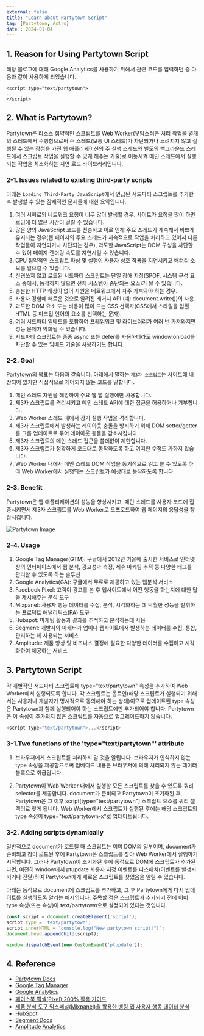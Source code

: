 ```yaml
---
external: false
title: "Learn about Partytown Script"
tag: [Partytown, Astro]
date : 2024-01-04
---
```


## 1. Reason for Using Partytown Script

해당 블로그에 대해 Google Analytics를 사용하기 위해서 관련 코드를 입력하던 중 다음과 같이 사용하게 되었습니다.

```astro
<script type="text/partytown">
...
</script>
```

## 2. What is Partytown?

Partytown은 리소스 집약적인 스크립트를 Web Worker(부담스러운 처리 작업을 별개의 스레드에서 수행함으로써 주 스레드(보통 UI 스레드)가 차단되거나 느려지지 않고 실행될 수 있는 장점을 가진 웹 애플리케이션의 주 실행 스레드와 별도의 백그라운드 스레드에서 스크립트 작업을 실행할 수 있게 해주는 기술)로 이동시켜 메인 스레드에서 실행되는 작업을 최소화하는 지연 로드 라이브러리입니다.

### 2-1. Issues related to existing third-party scripts

아래는 `Loading Third-Party JavaScript`에서 언급된 서드파티 스크립트를 추가한 후 발생할 수 있는 잠재적인 문제들에 대한 요약입니다.

1. 여러 서버로의 네트워크 요청이 너무 많이 발생할 경우. 사이트가 요청을 많이 하면 로딩에 더 많은 시간이 걸릴 수 있습니다.
2. 많은 양의 JavaScript 코드를 전송하고 이로 인해 주요 스레드가 계속해서 바쁘게 유지되는 경우(웹 페이지의 주요 스레드가 지속적으로 작업을 처리하고 있어서 다른 작업들이 지연되거나 차단되는 경우), 과도한 JavaScript는 DOM 구성을 차단할 수 있어 페이지 렌더링 속도를 지연시킬 수 있습니다.
3. CPU 집약적인 스크립트 파싱 및 실행이 사용자 상호 작용을 지연시키고 배터리 소모를 일으킬 수 있습니다.
4. 신경쓰지 않고 로드된 서드파티 스크립트는 단일 장애 지점(SPOF, 시스템 구성 요소 중에서, 동작하지 않으면 전체 시스템이 중단되는 요소)가 될 수 있습니다.
5. 충분한 HTTP 캐싱이 없어 자원을 네트워크에서 자주 가져와야 하는 경우.
6. 사용자 경험에 해로운 것으로 알려진 레거시 API (예: document.write())의 사용.
7. 과도한 DOM 요소 또는 비용이 많이 드는 CSS 선택자(CSS에서 스타일을 입힐 HTML 등 마크업 언어의 요소를 선택하는 문자).
8. 여러 서드파티 임베드를 포함하여 프레임워크 및 라이브러리가 여러 번 가져와지면 성능 문제가 악화될 수 있습니다.
9. 서드파티 스크립트는 종종 async 또는 defer를 사용하더라도 window.onload을 차단할 수 있는 임베드 기술을 사용하기도 합니다.

### 2-2. Goal

Partytown의 목표는 다음과 같습니다. 아래에서 말하는 `제3자 스크립트`는 사이트에 내장되어 있지만 직접적으로 제어되지 않는 코드를 말합니다.

1. 메인 스레드 자원을 해방하여 주요 웹 앱 실행에만 사용합니다.
2. 제3자 스크립트를 격리시키고 메인 스레드 API에 대한 접근을 허용하거나 거부합니다.
3. Web Worker 스레드 내에서 장기 실행 작업을 격리합니다.
4. 제3자 스크립트에서 발생하는 레이아웃 충돌을 방지하기 위해 DOM setter/getter를 그룹 업데이트로 묶어 레이아웃 충돌을 감소시킵니다.
5. 제3자 스크립트의 메인 스레드 접근을 쓸데없이 제한합니다.
6. 제3자 스크립트가 정확하게 코드대로 동작하도록 하고 어떠한 수정도 가하지 않습니다.
7. Web Worker 내에서 메인 스레드 DOM 작업을 동기적으로 읽고 쓸 수 있도록 하여 Web Worker에서 실행되는 스크립트가 예상대로 동작하도록 합니다.

### 2-3. Benefit

Partytown은 웹 애플리케이션의 성능을 향상시키고, 메인 스레드를 사용자 코드에 집중시키면서 제3자 스크립트를 Web Worker로 오프로드하여 웹 페이지의 응답성을 향상시킵니다.

![Partytown Image](https://user-images.githubusercontent.com/452425/152363590-89d3b9a5-35c7-4c12-8f3e-c8b5ce4bb267.png)

### 2-4. Usage

1. Google Tag Manager(GTM): 구글에서 2012년 가을에 출시한 서비스로 인터넷 상의 인터페이스에서 웹 분석, 광고성과 측정, 제휴 마케팅 추적 등 다양한 태그를 관리할 수 있도록 하는 솔루션
2. Google Analytics(GA): 구글에서 무료로 제공하고 있는 웹분석 서비스
3. Facebook Pixel: 고객이 광고를 본 후 웹사이트에서 어떤 행동을 하는지에 대한 답을 제시해주는 분석 도구
4. Mixpanel: 사용자 행동 데이터를 수집, 분석, 시각화하는 데 탁월한 성능을 발휘하는 프로덕트 애널리틱스(PA) 도구
5. Hubspot: 마케팅 활동과 결과를 추적하고 분석하는데 사용
6. Segment: 개발자와 마케터가 앱이나 웹사이트에서 발생하는 데이터를 수집, 통합, 관리하는 데 사용되는 서비스
7. Amplitude: 제품 향상 및 비즈니스 결정에 필요한 다양한 데이터를 수집하고 시각화하여 제공하는 서비스

## 3. Partytown Script

각 개별적인 서드파티 스크립트에 type="text/partytown" 속성을 추가하여 Web Worker에서 실행되도록 합니다. 각 스크립트는 옵트인(해당 스크립트가 실행되기 위해서는 사용자나 개발자가 명시적으로 동의해야 하는 상태)이므로 업데이트된 type 속성은 Partytown과 함께 실행되어야 하는 스크립트에만 추가되어야 합니다. Partytown은 이 속성이 추가되지 않은 스크립트를 자동으로 업그레이드하지 않습니다.

```javascript
<script type="text/partytown">...</script>
```

### 3-1.Two functions of the 'type="text/partytown"' attribute

1. 브라우저에게 스크립트를 처리하지 말 것을 알립니다. 브라우저가 인식하지 않는 type 속성을 제공함으로써 임베디드 내용은 브라우저에 의해 처리되지 않는 데이터 블록으로 취급됩니다.

2. Partytown이 Web Worker 내에서 실행할 모든 스크립트를 찾을 수 있도록 쿼리 selector를 제공합니다. document가 준비되고 Partytown이 초기화된 후, Partytown은 그 이후 script[type="text/partytown"] 스크립트 요소를 쿼리 셀렉터로 찾게 됩니다. Web Worker에서 스크립트가 실행된 후에는 해당 스크립트의 type 속성이 type="text/partytown-x"로 업데이트됩니다.

### 3-2. Adding scripts dynamically

일반적으로 document가 로드될 때 스크립트는 이미 DOM의 일부이며, document가 준비되고 창이 로드된 후에 Partytown은 스크립트를 찾아 Web Worker에서 실행하기 시작합니다. 그러나 Partytown이 초기화된 후에 동적으로 DOM에 스크립트가 추가된다면, 여전히 window에서 ptupdate 사용자 지정 이벤트를 디스패치(이벤트를 발생시키거나 전달)하여 Partytown에게 새로운 스크립트를 찾았음을 알릴 수 있습니다.

아래는 동적으로 document에 스크립트를 추가하고, 그 후 Partytown에게 다시 업데이트를 실행하도록 알리는 예시입니다. 주목할 점은 스크립트가 추가되기 전에 이미 type 속성(또는 속성)이 text/partytown으로 설정되어 있다는 것입니다.

```javascript
const script = document.createElement('script');
script.type = 'text/partytown';
script.innerHTML = `console.log("New partytown script!")`;
document.head.appendChild(script);

window.dispatchEvent(new CustomEvent('ptupdate'));
```

## 4. Reference

- [Partytown Docs](https://partytown.builder.io/)
- [Google Tag Manager](https://tagmanager.google.com/?hl=en#/home)
- [Google Analytics](https://analytics.google.com/)
- [페이스북 픽셀(Pixel) 200% 활용 가이드](https://www.openads.co.kr/content/contentDetail?contsId=10204)
- [제품 분석 도구 믹스패널(Mixpanel)을 활용한 뱅킹 앱 사용자 행동 데이터 분석](https://jaeyoung2010.medium.com/제품-분석-도구-믹스패널-mixpanel-을-활용한-뱅킹-앱-핀태크-사용자-행동-데이터-분석-345d2fa6e42e)
- [HubSpot](https://www.performars.com/ko/revops/hubspot/what-is-hubspot)
- [Segment Docs](https://segment.com/docs/?ref=nav)
- [Amplitude Analytics](https://amplitude.com/amplitude-analytics)
